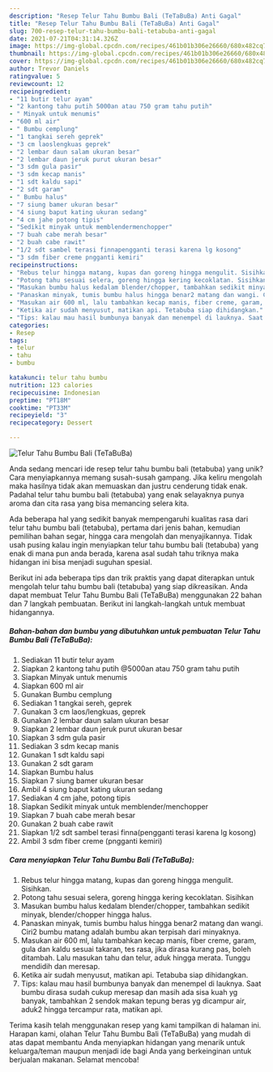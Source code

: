 ```yaml
---
description: "Resep Telur Tahu Bumbu Bali (TeTaBuBa) Anti Gagal"
title: "Resep Telur Tahu Bumbu Bali (TeTaBuBa) Anti Gagal"
slug: 700-resep-telur-tahu-bumbu-bali-tetabuba-anti-gagal
date: 2021-07-21T04:31:14.326Z
image: https://img-global.cpcdn.com/recipes/461b01b306e26660/680x482cq70/telur-tahu-bumbu-bali-tetabuba-foto-resep-utama.jpg
thumbnail: https://img-global.cpcdn.com/recipes/461b01b306e26660/680x482cq70/telur-tahu-bumbu-bali-tetabuba-foto-resep-utama.jpg
cover: https://img-global.cpcdn.com/recipes/461b01b306e26660/680x482cq70/telur-tahu-bumbu-bali-tetabuba-foto-resep-utama.jpg
author: Trevor Daniels
ratingvalue: 5
reviewcount: 12
recipeingredient:
- "11 butir telur ayam"
- "2 kantong tahu putih 5000an atau 750 gram tahu putih"
- " Minyak untuk menumis"
- "600 ml air"
- " Bumbu cemplung"
- "1 tangkai sereh geprek"
- "3 cm laoslengkuas geprek"
- "2 lembar daun salam ukuran besar"
- "2 lembar daun jeruk purut ukuran besar"
- "3 sdm gula pasir"
- "3 sdm kecap manis"
- "1 sdt kaldu sapi"
- "2 sdt garam"
- " Bumbu halus"
- "7 siung bamer ukuran besar"
- "4 siung baput kating ukuran sedang"
- "4 cm jahe potong tipis"
- "Sedikit minyak untuk memblendermenchopper"
- "7 buah cabe merah besar"
- "2 buah cabe rawit"
- "1/2 sdt sambel terasi finnapengganti terasi karena lg kosong"
- "3 sdm fiber creme pngganti kemiri"
recipeinstructions:
- "Rebus telur hingga matang, kupas dan goreng hingga mengulit. Sisihkan."
- "Potong tahu sesuai selera, goreng hingga kering kecoklatan. Sisihkan"
- "Masukan bumbu halus kedalam blender/chopper, tambahkan sedikit minyak, blender/chopper hingga halus."
- "Panaskan minyak, tumis bumbu halus hingga benar2 matang dan wangi. Ciri2 bumbu matang adalah bumbu akan terpisah dari minyaknya."
- "Masukan air 600 ml, lalu tambahkan kecap manis, fiber creme, garam, gula dan kaldu sesuai takaran, tes rasa, jika dirasa kurang pas, boleh ditambah. Lalu masukan tahu dan telur, aduk hingga merata. Tunggu mendidih dan meresap."
- "Ketika air sudah menyusut, matikan api. Tetabuba siap dihidangkan."
- "Tips: kalau mau hasil bumbunya banyak dan menempel di lauknya. Saat bumbu dirasa sudah cukup meresap dan masih ada sisa kuah yg banyak, tambahkan 2 sendok makan tepung beras yg dicampur air, aduk2 hingga tercampur rata, matikan api."
categories:
- Resep
tags:
- telur
- tahu
- bumbu

katakunci: telur tahu bumbu 
nutrition: 123 calories
recipecuisine: Indonesian
preptime: "PT18M"
cooktime: "PT33M"
recipeyield: "3"
recipecategory: Dessert

---
```



![Telur Tahu Bumbu Bali (TeTaBuBa)](https://img-global.cpcdn.com/recipes/461b01b306e26660/680x482cq70/telur-tahu-bumbu-bali-tetabuba-foto-resep-utama.jpg)

Anda sedang mencari ide resep telur tahu bumbu bali (tetabuba) yang unik? Cara menyiapkannya memang susah-susah gampang. Jika keliru mengolah maka hasilnya tidak akan memuaskan dan justru cenderung tidak enak. Padahal telur tahu bumbu bali (tetabuba) yang enak selayaknya punya aroma dan cita rasa yang bisa memancing selera kita.

Ada beberapa hal yang sedikit banyak mempengaruhi kualitas rasa dari telur tahu bumbu bali (tetabuba), pertama dari jenis bahan, kemudian pemilihan bahan segar, hingga cara mengolah dan menyajikannya. Tidak usah pusing kalau ingin menyiapkan telur tahu bumbu bali (tetabuba) yang enak di mana pun anda berada, karena asal sudah tahu triknya maka hidangan ini bisa menjadi suguhan spesial.




Berikut ini ada beberapa tips dan trik praktis yang dapat diterapkan untuk mengolah telur tahu bumbu bali (tetabuba) yang siap dikreasikan. Anda dapat membuat Telur Tahu Bumbu Bali (TeTaBuBa) menggunakan 22 bahan dan 7 langkah pembuatan. Berikut ini langkah-langkah untuk membuat hidangannya.

<!--inarticleads1-->

##### Bahan-bahan dan bumbu yang dibutuhkan untuk pembuatan Telur Tahu Bumbu Bali (TeTaBuBa):

1. Sediakan 11 butir telur ayam
1. Siapkan 2 kantong tahu putih @5000an atau 750 gram tahu putih
1. Siapkan  Minyak untuk menumis
1. Siapkan 600 ml air
1. Gunakan  Bumbu cemplung
1. Sediakan 1 tangkai sereh, geprek
1. Gunakan 3 cm laos/lengkuas, geprek
1. Gunakan 2 lembar daun salam ukuran besar
1. Siapkan 2 lembar daun jeruk purut ukuran besar
1. Siapkan 3 sdm gula pasir
1. Sediakan 3 sdm kecap manis
1. Gunakan 1 sdt kaldu sapi
1. Gunakan 2 sdt garam
1. Siapkan  Bumbu halus
1. Siapkan 7 siung bamer ukuran besar
1. Ambil 4 siung baput kating ukuran sedang
1. Sediakan 4 cm jahe, potong tipis
1. Siapkan Sedikit minyak untuk memblender/menchopper
1. Siapkan 7 buah cabe merah besar
1. Gunakan 2 buah cabe rawit
1. Siapkan 1/2 sdt sambel terasi finna(pengganti terasi karena lg kosong)
1. Ambil 3 sdm fiber creme (pngganti kemiri)




<!--inarticleads2-->

##### Cara menyiapkan Telur Tahu Bumbu Bali (TeTaBuBa):

1. Rebus telur hingga matang, kupas dan goreng hingga mengulit. Sisihkan.
1. Potong tahu sesuai selera, goreng hingga kering kecoklatan. Sisihkan
1. Masukan bumbu halus kedalam blender/chopper, tambahkan sedikit minyak, blender/chopper hingga halus.
1. Panaskan minyak, tumis bumbu halus hingga benar2 matang dan wangi. Ciri2 bumbu matang adalah bumbu akan terpisah dari minyaknya.
1. Masukan air 600 ml, lalu tambahkan kecap manis, fiber creme, garam, gula dan kaldu sesuai takaran, tes rasa, jika dirasa kurang pas, boleh ditambah. Lalu masukan tahu dan telur, aduk hingga merata. Tunggu mendidih dan meresap.
1. Ketika air sudah menyusut, matikan api. Tetabuba siap dihidangkan.
1. Tips: kalau mau hasil bumbunya banyak dan menempel di lauknya. Saat bumbu dirasa sudah cukup meresap dan masih ada sisa kuah yg banyak, tambahkan 2 sendok makan tepung beras yg dicampur air, aduk2 hingga tercampur rata, matikan api.




Terima kasih telah menggunakan resep yang kami tampilkan di halaman ini. Harapan kami, olahan Telur Tahu Bumbu Bali (TeTaBuBa) yang mudah di atas dapat membantu Anda menyiapkan hidangan yang menarik untuk keluarga/teman maupun menjadi ide bagi Anda yang berkeinginan untuk berjualan makanan. Selamat mencoba!
